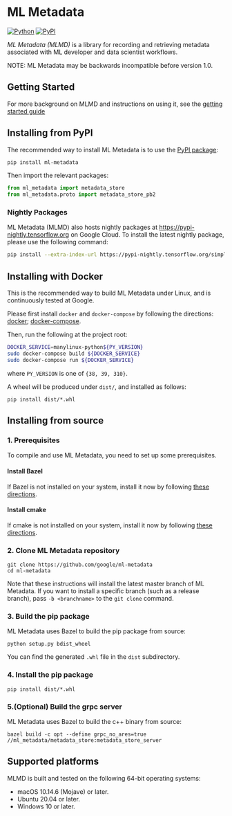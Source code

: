 
# ML Metadata

[![Python](https://img.shields.io/badge/python%20-3.8%7C3.9%7C3.10-blue)](https://github.com/google/ml-metadata)
[![PyPI](https://badge.fury.io/py/ml-metadata.svg)](https://badge.fury.io/py/ml-metadata)

*ML Metadata (MLMD)* is a library for recording and retrieving metadata
associated with ML developer and data scientist workflows.

NOTE: ML Metadata may be backwards incompatible before version 1.0.

## Getting Started

For more background on MLMD and instructions on using it, see the
[getting started guide](https://github.com/google/ml-metadata/blob/master/g3doc/get_started.md)

## Installing from PyPI

The recommended way to install ML Metadata is to use the
[PyPI package](https://pypi.org/project/ml-metadata/):

```bash
pip install ml-metadata
```

Then import the relevant packages:

```python
from ml_metadata import metadata_store
from ml_metadata.proto import metadata_store_pb2
```

### Nightly Packages

ML Metadata (MLMD) also hosts nightly packages at
https://pypi-nightly.tensorflow.org on Google Cloud. To install the latest
nightly package, please use the following command:

```bash
pip install --extra-index-url https://pypi-nightly.tensorflow.org/simple ml-metadata
```

## Installing with Docker

This is the recommended way to build ML Metadata under Linux, and is
continuously tested at Google.

Please first install `docker` and `docker-compose` by following the directions:
[docker](https://docs.docker.com/install/);
[docker-compose](https://docs.docker.com/compose/install/).

Then, run the following at the project root:

```bash
DOCKER_SERVICE=manylinux-python${PY_VERSION}
sudo docker-compose build ${DOCKER_SERVICE}
sudo docker-compose run ${DOCKER_SERVICE}
```

where `PY_VERSION` is one of `{38, 39, 310}`.

A wheel will be produced under `dist/`, and installed as follows:

```shell
pip install dist/*.whl
```

## Installing from source


### 1. Prerequisites

To compile and use ML Metadata, you need to set up some prerequisites.


#### Install Bazel

If Bazel is not installed on your system, install it now by following [these
directions](https://bazel.build/versions/master/docs/install.html).

#### Install cmake
If cmake is not installed on your system, install it now by following [these
directions](https://cmake.org/install/).

### 2. Clone ML Metadata repository

```shell
git clone https://github.com/google/ml-metadata
cd ml-metadata
```

Note that these instructions will install the latest master branch of ML
Metadata. If you want to install a specific branch (such as a release branch),
pass `-b <branchname>` to the `git clone` command.

### 3. Build the pip package

ML Metadata uses Bazel to build the pip package from source:

```shell
python setup.py bdist_wheel
```

You can find the generated `.whl` file in the `dist` subdirectory.

### 4. Install the pip package

```shell
pip install dist/*.whl
```

### 5.(Optional) Build the grpc server

ML Metadata uses Bazel to build the c++ binary from source:

```shell
bazel build -c opt --define grpc_no_ares=true  //ml_metadata/metadata_store:metadata_store_server
```

## Supported platforms

MLMD is built and tested on the following 64-bit operating systems:

*   macOS 10.14.6 (Mojave) or later.
*   Ubuntu 20.04 or later.
*   Windows 10 or later.
